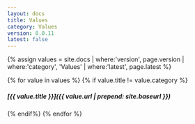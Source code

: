 ```yaml
---
layout: docs
title: Values
category: Values
version: 0.0.11
latest: false
---
```


{% assign values = site.docs | where:'version', page.version | where:'category', 'Values' | where:'latest', page.latest %}

{% for value in values %}
{% if value.title != value.category %}
##### [{{ value.title }}]({{ value.url | prepend: site.baseurl }})
{% endif%}
{% endfor %}